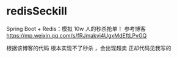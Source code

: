 # redisSeckill
Spring Boot + Redis：模拟 10w 人的秒杀抢单！
参考博客  https://mp.weixin.qq.com/s/fRJmakvi4UgxMdEftLPvGQ

根据该博客的代码 根本实现不了秒杀  ，会出现超卖  正却代码见我写的

